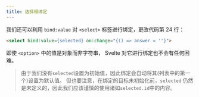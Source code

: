 ```yaml
---
title: 选择框绑定
---
```


我们还可以利用 `bind:value` 对 `<select>` 标签进行绑定，更改代码第 24 行：

```html
<select bind:value={selected} on:change="{() => answer = ''}">
```

即使 `<option>` 中的值是对象而非字符串， Svelte 对它进行绑定也不会有任何困难。

> 由于我们没有`selected`设置为初始值，因此绑定会自动将其(列表中的第一个)设置为默认值。  但也要注意，在绑定的目标未初始化前，`selected` 仍然是未定义的，因此我们应该谨慎的使用诸如`selected.id`中的内容。